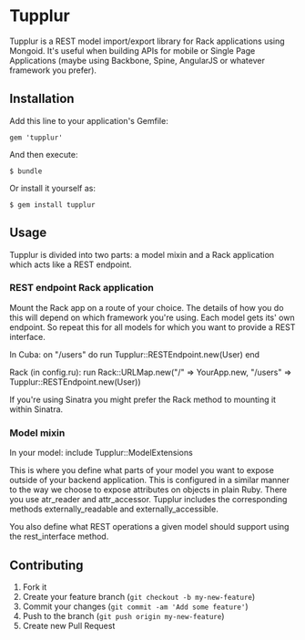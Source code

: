 # Tupplur

Tupplur is a REST model import/export library for Rack applications using Mongoid. It's useful when building APIs for 
mobile or Single Page Applications (maybe using Backbone, Spine, AngularJS or 
whatever framework you prefer).

## Installation

Add this line to your application's Gemfile:

    gem 'tupplur'

And then execute:

    $ bundle

Or install it yourself as:

    $ gem install tupplur

## Usage

Tupplur is divided into two parts: a model mixin and a Rack 
application which acts like a REST endpoint.

### REST endpoint Rack application
  Mount the Rack app on a route of your choice. The details of 
  how you do this will depend on which framework you're using.
  Each model gets its' own endpoint. So repeat this for all 
  models for which you want to provide a REST interface. 

  In Cuba:
    on "/users" do
      run Tupplur::RESTEndpoint.new(User)
    end

  Rack (in config.ru):
    run Rack::URLMap.new("/" => YourApp.new, 
                         "/users" => Tupplur::RESTEndpoint.new(User))

  If you're using Sinatra you might prefer the Rack method to mounting it 
  within Sinatra.

### Model mixin
In your model:
  include Tupplur::ModelExtensions

  This is where you define what parts of your model you want to 
  expose outside of your backend application. This is configured 
  in a similar manner to the way we choose to expose attributes on
  objects in plain Ruby. There you use atr_reader and 
  attr_accessor. Tupplur includes the corresponding methods 
  externally_readable and externally_accessible.

  You also define what REST operations a given model should 
  support using the rest_interface method.

## Contributing

1. Fork it
2. Create your feature branch (`git checkout -b my-new-feature`)
3. Commit your changes (`git commit -am 'Add some feature'`)
4. Push to the branch (`git push origin my-new-feature`)
5. Create new Pull Request
